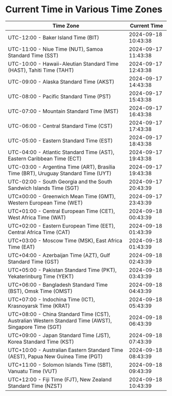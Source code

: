 # Current Time in Various Time Zones

| Time Zone | Current Time |
|-----------|--------------|
| UTC-12:00 - Baker Island Time (BIT) | 2024-09-18 10:43:38 |
| UTC-11:00 - Niue Time (NUT), Samoa Standard Time (SST) | 2024-09-17 11:43:38 |
| UTC-10:00 - Hawaii-Aleutian Standard Time (HAST), Tahiti Time (TAHT) | 2024-09-17 12:43:38 |
| UTC-09:00 - Alaska Standard Time (AKST) | 2024-09-17 14:43:38 |
| UTC-08:00 - Pacific Standard Time (PST) | 2024-09-17 15:43:38 |
| UTC-07:00 - Mountain Standard Time (MST) | 2024-09-17 16:43:38 |
| UTC-06:00 - Central Standard Time (CST) | 2024-09-17 17:43:38 |
| UTC-05:00 - Eastern Standard Time (EST) | 2024-09-17 18:43:38 |
| UTC-04:00 - Atlantic Standard Time (AST), Eastern Caribbean Time (ECT) | 2024-09-17 19:43:38 |
| UTC-03:00 - Argentina Time (ART), Brasília Time (BRT), Uruguay Standard Time (UYT) | 2024-09-17 19:43:38 |
| UTC-02:00 - South Georgia and the South Sandwich Islands Time (SGT) | 2024-09-17 20:43:39 |
| UTC±00:00 - Greenwich Mean Time (GMT), Western European Time (WET) | 2024-09-17 23:43:39 |
| UTC+01:00 - Central European Time (CET), West Africa Time (WAT) | 2024-09-18 00:43:39 |
| UTC+02:00 - Eastern European Time (EET), Central Africa Time (CAT) | 2024-09-18 01:43:39 |
| UTC+03:00 - Moscow Time (MSK), East Africa Time (EAT) | 2024-09-18 01:43:39 |
| UTC+04:00 - Azerbaijan Time (AZT), Gulf Standard Time (GST) | 2024-09-18 02:43:39 |
| UTC+05:00 - Pakistan Standard Time (PKT), Yekaterinburg Time (YEKT) | 2024-09-18 03:43:39 |
| UTC+06:00 - Bangladesh Standard Time (BST), Omsk Time (OMST) | 2024-09-18 04:43:39 |
| UTC+07:00 - Indochina Time (ICT), Krasnoyarsk Time (KRAT) | 2024-09-18 05:43:39 |
| UTC+08:00 - China Standard Time (CST), Australian Western Standard Time (AWST), Singapore Time (SGT) | 2024-09-18 06:43:39 |
| UTC+09:00 - Japan Standard Time (JST), Korea Standard Time (KST) | 2024-09-18 07:43:39 |
| UTC+10:00 - Australian Eastern Standard Time (AEST), Papua New Guinea Time (PGT) | 2024-09-18 08:43:39 |
| UTC+11:00 - Solomon Islands Time (SBT), Vanuatu Time (VUT) | 2024-09-18 09:43:39 |
| UTC+12:00 - Fiji Time (FJT), New Zealand Standard Time (NZST) | 2024-09-18 10:43:39 |
